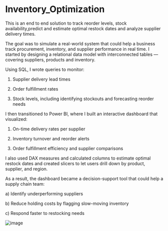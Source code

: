 # Inventory_Optimization
This is  an end to end solution to track reorder levels, stock availability,predict and estimate optimal restock dates and analyze supplier delivery times.

The goal was to simulate a real-world system that could help a business track procurement, inventory, and supplier performance in real time. I started by designing a relational data model with interconnected tables — covering suppliers, products and inventory.

Using SQL, I wrote queries to monitor:

1. Supplier delivery lead times

2. Order fulfillment rates

3. Stock levels, including identifying stockouts and forecasting reorder needs

I then transitioned to Power BI, where I built an interactive dashboard that visualized:

1. On-time delivery rates per supplier

2. Inventory turnover and reorder alerts

3. Order fulfillment efficiency and supplier comparisons

I also used DAX measures and calculated columns to estimate optimal restock dates and created slicers to let users drill down by product, supplier, and region.

As a result, the dashboard became a decision-support tool that could help a supply chain team:

a) Identify underperforming suppliers

b) Reduce holding costs by flagging slow-moving inventory

c) Respond faster to restocking needs

![image](https://github.com/user-attachments/assets/bf3ebabc-599c-4420-b083-a03d31447982)



